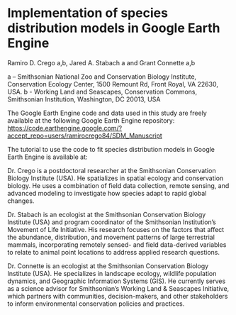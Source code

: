 # Implementation of species distribution models in Google Earth Engine

Ramiro D. Crego a,b, Jared A. Stabach a  and Grant Connette a,b

a – Smithsonian National Zoo and Conservation Biology Institute, Conservation Ecology Center, 1500 Remount Rd, Front Royal, VA 22630, USA.
b - Working Land and Seascapes, Conservation Commons, Smithsonian Institution, Washington, DC 20013, USA


The Google Earth Engine code and data used in this study are freely available at the following Google Earth Engine repository: https://code.earthengine.google.com/?accept_repo=users/ramirocrego84/SDM_Manuscript

The tutorial to use the code to fit species distribution models in Google Earth Engine is available at: 

Dr. Crego is a postdoctoral researcher at the Smithsonian Conservation Biology Institute (USA). He spatializes in spatial ecology and conservation biology. He uses a combination of field data collection, remote sensing, and advanced modeling to investigate how species adapt to rapid global changes.

Dr. Stabach is an ecologist at the Smithsonian Conservation Biology Institute (USA) and program coordinator of the Smithsonian Institution’s Movement of Life Initiative. His research focuses on the factors that affect the abundance, distribution, and movement patterns of large terrestrial mammals, incorporating remotely sensed- and field data-derived variables to relate to animal point locations to address applied research questions.

Dr. Connette is an ecologist at the Smithsonian Conservation Biology Institute (USA). He specializes in landscape ecology, wildlife population dynamics, and Geographic Information Systems (GIS). He currently serves as a science advisor for Smithsonian’s Working Land & Seascapes Initiative, which partners with communities, decision-makers, and other stakeholders to inform environmental conservation policies and practices.
